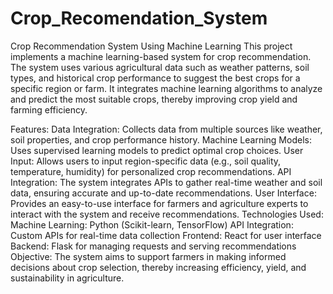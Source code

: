 # Crop_Recomendation_System

Crop Recommendation System Using Machine Learning
This project implements a machine learning-based system for crop recommendation. The system uses various agricultural data such as weather patterns, soil types, and historical crop performance to suggest the best crops for a specific region or farm. It integrates machine learning algorithms to analyze and predict the most suitable crops, thereby improving crop yield and farming efficiency.

Features:
Data Integration: Collects data from multiple sources like weather, soil properties, and crop performance history.
Machine Learning Models: Uses supervised learning models to predict optimal crop choices.
User Input: Allows users to input region-specific data (e.g., soil quality, temperature, humidity) for personalized crop recommendations.
API Integration: The system integrates APIs to gather real-time weather and soil data, ensuring accurate and up-to-date recommendations.
User Interface: Provides an easy-to-use interface for farmers and agriculture experts to interact with the system and receive recommendations.
Technologies Used:
Machine Learning: Python (Scikit-learn, TensorFlow)
API Integration: Custom APIs for real-time data collection
Frontend: React for user interface
Backend: Flask for managing requests and serving recommendations
Objective:
The system aims to support farmers in making informed decisions about crop selection, thereby increasing efficiency, yield, and sustainability in agriculture.
